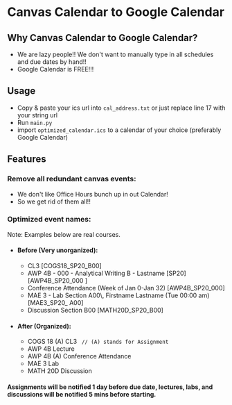 # Canvas Calendar to Google Calendar
## Why Canvas Calendar to Google Calendar?
- We are lazy people!! We don't want to manually type in all schedules and due dates by hand!!
- Google Calendar is FREE!!!
## Usage
- Copy & paste your ics url into `cal_address.txt` or just replace line 17 with your string url
- Run `main.py`
- import `optimized_calendar.ics` to a calendar of your choice (preferably Google Calendar)
## Features
### Remove all redundant canvas events:
- We don't like Office Hours bunch up in out Calendar!
- So we get rid of them all!!

### Optimized event names:
Note: Examples below are real courses.
- #### Before (Very unorganized):
  - CL3 [COGS18_SP20_B00]
  - AWP 4B - 000 - Analytical Writing B - Lastname [SP20] [AWP4B_SP20_000
 ]
  - Conference Attendance (Week of Jan 0-Jan 32) [AWP4B_SP20_000]
  - MAE 3 - Lab Section A00\\, Firstname Lastname (Tue 00:00 am) [MAE3_SP20_
 A00]
  - Discussion Section B00 [MATH20D_SP20_B00]
- #### After (Organized):
  - COGS 18 (A) CL3    ` // (A) stands for Assignment`
  - AWP 4B Lecture
  - AWP 4B (A) Conference Attendance 
  - MAE 3 Lab
  - MATH 20D Discussion

#### Assignments will be notified 1 day before due date, lectures, labs, and discussions will be notified 5 mins before starting.
